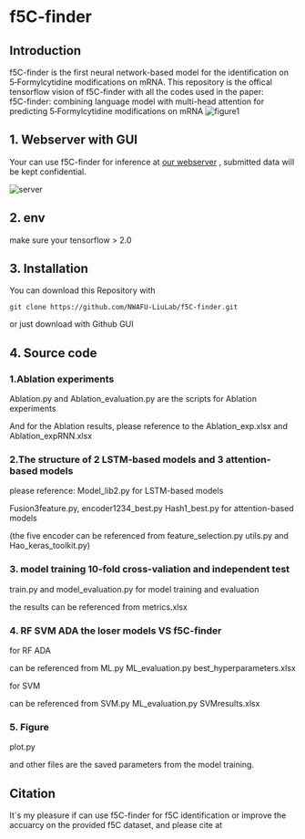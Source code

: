 # f5C-finder
## Introduction
f5C-finder is the first neural network-based model for the identification on 5‑Formylcytidine modifications on mRNA.
This repository is the offical tensorflow vision of f5C-finder with all the codes used in the paper:  
f5C-finder: combining language model with multi-head attention for predicting 5‑Formylcytidine modifications on mRNA
![figure1](https://github.com/NWAFU-LiuLab/f5C-finder/assets/105758272/563a8305-6aee-4348-b0b2-0d66e1667c3d)
## 1. Webserver with GUI
Your can use f5C-finder for inference at [our webserver](http://f5c.m6aminer.cn/)
, submitted data will be kept confidential.

![server](https://github.com/NWAFU-LiuLab/f5C-finder/assets/105758272/874aa0ed-f5b7-4d0e-b7d4-c206cdc90f39)

## 2. env
make sure your tensorflow > 2.0

## 3. Installation
You can download this Repository with
```shell
git clone https://github.com/NWAFU-LiuLab/f5C-finder.git
```
or just download with Github GUI

## 4. Source code
### 1.Ablation experiments
Ablation.py and Ablation_evaluation.py are the scripts for Ablation experiments

And for the Ablation results, please reference to the Ablation_exp.xlsx and Ablation_expRNN.xlsx

### 2.The structure of 2 LSTM-based models and 3 attention-based models

please reference: Model_lib2.py for LSTM-based models 

Fusion3feature.py, encoder1234_best.py Hash1_best.py for attention-based models

(the five encoder can be referenced from feature_selection.py utils.py and Hao_keras_toolkit.py)

### 3. model training 10-fold cross-valiation and independent test

train.py and model_evaluation.py for model training and evaluation

the results can be referenced from metrics.xlsx

### 4. RF SVM ADA the loser models VS f5C-finder

for RF ADA

can be referenced from ML.py ML_evaluation.py best_hyperparameters.xlsx

for SVM

can be referenced from SVM.py ML_evaluation.py SVMresults.xlsx

### 5. Figure


plot.py

and other files are the saved parameters from the model training.

## Citation
It`s my pleasure if can use f5C-finder for f5C identification or improve the accuarcy on the provided f5C dataset, and please cite at 
## 


